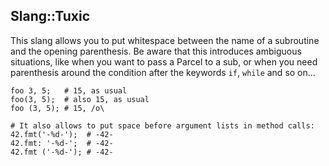 ## Slang::Tuxic

This slang allows you to put whitespace between the name of a subroutine and the opening parenthesis.
Be aware that this introduces ambiguous situations, like when you want to pass a Parcel to a sub, or
when you need parenthesis around the condition after the keywords `if`, `while` and so on...

```perl6
foo 3, 5;   # 15, as usual
foo(3, 5);  # also 15, as usual
foo (3, 5); # 15, /o\

# It also allows to put space before argument lists in method calls:
42.fmt('-%d-');  # -42-
42.fmt: '-%d-';  # -42-
42.fmt ('-%d-'); # -42-
```
